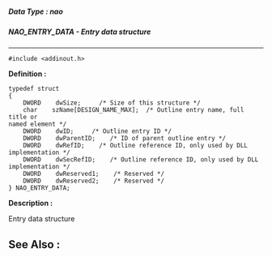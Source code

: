 ##### Data Type : nao
##### NAO_ENTRY_DATA - Entry data structure
---
```
#include <addinout.h>
```

**Definition :**
```
typedef struct
{
	DWORD    dwSize;     /* Size of this structure */
	char    szName[DESIGN_NAME_MAX];  /* Outline entry name, full title or 
named element */
	DWORD    dwID;     /* Outline entry ID */
	DWORD    dwParentID;    /* ID of parent outline entry */
	DWORD    dwRefID;    /* Outline reference ID, only used by DLL 
implementation */
	DWORD    dwSecRefID;    /* Outline reference ID, only used by DLL 
implementation */
	DWORD    dwReserved1;    /* Reserved */
	DWORD    dwReserved2;    /* Reserved */
} NAO_ENTRY_DATA;
```

**Description :**

Entry data structure


**See Also :**
---
